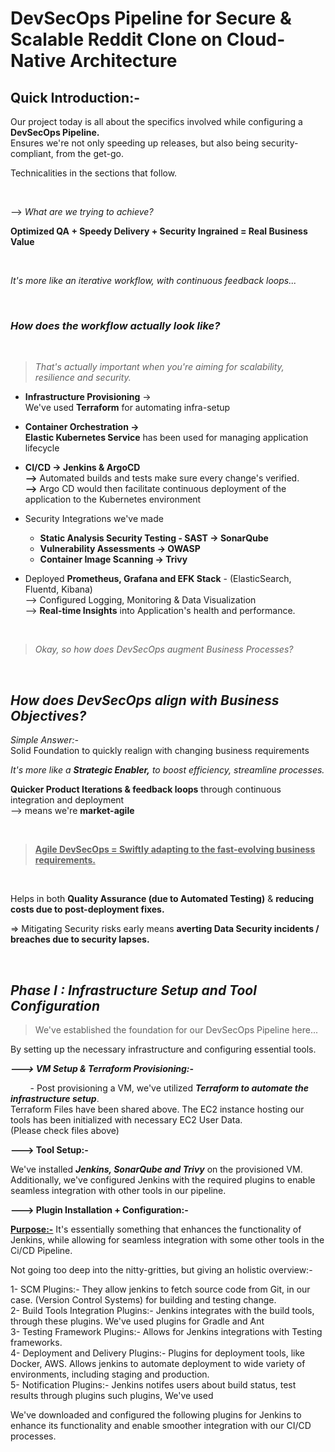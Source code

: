 # DevSecOps Pipeline for Secure & Scalable Reddit Clone on Cloud-Native Architecture


## Quick Introduction:-

Our project today is all about the specifics involved while configuring a  **DevSecOps Pipeline.**   
Ensures we're not only speeding up releases, but also being security-compliant, from the get-go.    

Technicalities in the sections that follow.

</br>

--> _What are we trying to achieve?_   

**Optimized QA + Speedy Delivery + Security Ingrained = Real Business Value**

</br>

_It's more like an iterative workflow, with continuous feedback loops..._

</br>

### _How does the workflow actually look like?_
</br>

 > _That's actually important when you're aiming for scalability, resilience and security._  

- **Infrastructure Provisioning** &rarr;    
   We've used **Terraform** for automating infra-setup

- **Container Orchestration &rarr;    
  Elastic Kubernetes Service** has been used for managing application lifecycle

- **CI/CD &rarr; Jenkins & ArgoCD**     
   **-->** Automated builds and tests make sure every change's verified.       
   **-->** Argo CD would then facilitate continuous deployment of the application to the Kubernetes environment

- Security Integrations we've made
   -  **Static Analysis Security Testing - SAST &rarr; SonarQube**
   -  **Vulnerability Assessments &rarr; OWASP**
   -  **Container Image Scanning &rarr; Trivy**

-  Deployed **Prometheus, Grafana and EFK Stack** - (ElasticSearch, Fluentd, Kibana)      
   --> Configured Logging, Monitoring & Data Visualization    
   --> **Real-time Insights** into Application's health and performance.
   
</br>

> _Okay, so how does DevSecOps augment Business Processes?_

</br>

## _How does DevSecOps align with Business Objectives?_


_Simple Answer:-_   
Solid Foundation to quickly realign with changing business requirements

_It's more like a ***Strategic Enabler,*** to boost efficiency, streamline processes._    

**Quicker Product Iterations & feedback loops** through continuous integration and deployment   
--> means we're **market-agile**

</br>

> **<ins>Agile DevSecOps = Swiftly adapting to the fast-evolving business requirements.**  

</br>

Helps in both **Quality Assurance (due to Automated Testing)** &  **reducing costs due to post-deployment fixes.**  

=> Mitigating Security risks early means **averting Data Security incidents / breaches due to security lapses.**

</br>

## _Phase I : Infrastructure Setup and Tool Configuration_

> We've established the foundation for our DevSecOps Pipeline here...  

By setting up the necessary infrastructure and configuring essential tools.

**_---> VM Setup & Terraform Provisioning:_-**  

&nbsp; &nbsp; &nbsp; &nbsp; - Post provisioning a VM, we've utilized **_Terraform to automate the infrastructure setup_**.    
Terraform Files have been shared above. The EC2 instance hosting our tools has been initialized with necessary EC2 User Data.    
(Please check files above)

**--->  Tool Setup:-**      

We've installed **_Jenkins, SonarQube and Trivy_** on the provisioned VM.   
Additionally, we've configured Jenkins with the required plugins to enable seamless integration with other tools in our pipeline. 

**---> Plugin Installation + Configuration:-**   

<ins>**Purpose:-**</ins> It's essentially something that enhances the functionality of Jenkins, while allowing for seamless integration with some other tools in the Ci/CD Pipeline.   

Not going too deep into the nitty-gritties, but giving an holistic overview:-

  1- SCM Plugins:- They allow jenkins to fetch source code from Git, in our case. (Version Control Systems) for building and testing change.    
  2- Build Tools Integration Plugins:- Jenkins integrates with the build tools, through these plugins. We've used plugins for Gradle and Ant     
  3- Testing Framework Plugins:- Allows for Jenkins integrations with Testing frameworks.      
  4- Deployment and Delivery Plugins:- Plugins for deployment tools, like Docker, AWS. Allows jenkins to automate deployment to 
wide variety of environments, including staging and production.     
  5- Notification Plugins:- Jenkins notifes users about build status,  test results through plugins such plugins, We've used      
  
We've downloaded and configured the following plugins for Jenkins to enhance its functionality and enable smoother integration with our CI/CD processes.







